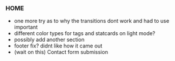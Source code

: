 ### HOME

- one more try as to why the transitions dont work and had to use important
- different color types for tags and statcards on light mode?
- possibly add another section
- footer fix? didnt like how it came out
- (wait on this) Contact form submission
